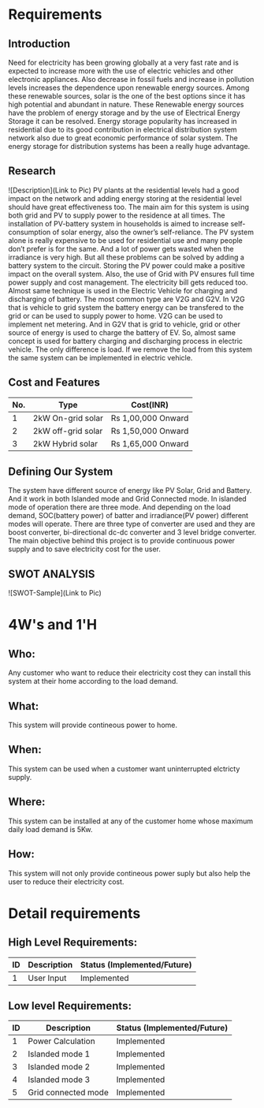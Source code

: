 # Requirements
## Introduction
Need for electricity has been growing globally at a very fast rate and is expected to increase more with the use of electric vehicles and other electronic appliances. Also decrease in fossil fuels and increase in pollution levels increases the dependence upon renewable energy sources. Among these renewable sources, solar is the one of the best options since it has  high potential and abundant in nature. These Renewable energy sources have the problem of energy storage and by the use of Electrical Energy Storage it can be resolved. Energy storage popularity has increased in residential due to its good contribution in electrical distribution system network also due to great economic performance of solar system. The energy storage for distribution systems has been a really huge advantage. 

## Research
![Description](Link to Pic)
PV plants at the residential levels had a good impact on the network and adding energy storing at the residential level should have great effectiveness too. The main aim for this system is using both grid and PV to supply power to the residence at all times. The installation of PV-battery system in households is aimed to increase self-consumption of solar energy, also the owner’s self-reliance. The PV system alone is really expensive to be used for residential use and many people don’t prefer is for the same. And a lot of power gets wasted when the irradiance is very high. But all these problems can be solved by adding a battery system to the circuit. Storing the PV power could make a positive impact on the overall system. Also, the use of Grid with PV ensures full time power supply and cost management. The electricity bill gets reduced too.
Almost same technique is used in the Electric Vehicle for charging and discharging of battery. The most common type are V2G and G2V. In V2G that is vehicle to grid system the battery energy can be transfered to the grid or can be used to supply power to home. V2G can be used to implement net metering. And in G2V that is grid to vehicle, grid or other source of energy is used to charge the battery of EV. So, almost same concept is used for battery charging and discharging process in electric vehicle. The only difference is load. If we remove the load from this system the same system can be implemented in electric vehicle. 
## Cost and Features
No. |  Type   |    Cost(INR)    
-------|---------|----------------
1 | 2kW On-grid solar | Rs 1,00,000 Onward
2 | 2kW off-grid solar | Rs 1,50,000 Onward
3 | 2kW Hybrid solar  | Rs 1,65,000 Onward
## Defining Our System
The system have different source of energy like PV Solar, Grid and Battery. And it work in both Islanded mode and Grid Connected mode. In islanded mode of operation there are three mode. And depending on the load demand, SOC(battery power) of batter and irradiance(PV power) different modes will operate. There are three type of converter are used and they are boost converter, bi-directional dc-dc converter and 3 level bridge converter. The main objective behind this project is to provide continuous power supply and to save electricity cost for the user.
## SWOT ANALYSIS
![SWOT-Sample](Link to Pic)

# 4W&#39;s and 1&#39;H

## Who:

Any customer who want to reduce their electricity cost they can install this system at their home according to the load demand.

## What:

This system will provide contineous power to home.

## When:

This system can be used when a customer want uninterrupted elctricty supply.

## Where:

This system can be installed at any of the customer home whose maximum daily load demand is 5Kw.

## How:

This system will not only provide contineous power suply but also help the user to reduce their electricity cost.

# Detail requirements
## High Level Requirements:
ID |  Description   | Status (Implemented/Future)    
-------|---------|----------------
1 | User Input | Implemented

##  Low level Requirements:
ID |  Description   |  Status (Implemented/Future)   
-------|---------|----------------
1 | Power Calculation | Implemented
2 | Islanded mode 1 | Implemented
3 | Islanded mode 2 | Implemented
4 | Islanded mode 3 | Implemented
5 | Grid connected mode | Implemented
    
